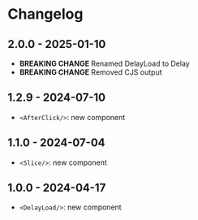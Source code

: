 # Changelog

## 2.0.0 - 2025-01-10

- **BREAKING CHANGE** Renamed DelayLoad to Delay
- **BREAKING CHANGE** Removed CJS output

## 1.2.9 - 2024-07-10

- `<AfterClick/>`: new component

## 1.1.0 - 2024-07-04

- `<Slice/>`: new component

## 1.0.0 - 2024-04-17

- `<DelayLoad/>`: new component
